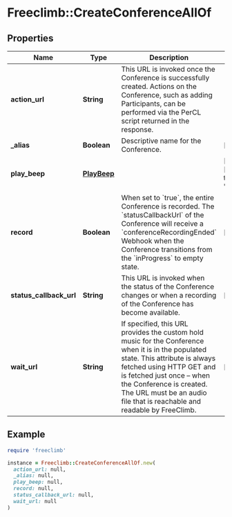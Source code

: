 # Freeclimb::CreateConferenceAllOf

## Properties

| Name | Type | Description | Notes |
| ---- | ---- | ----------- | ----- |
| **action_url** | **String** |  This URL is invoked once the Conference is successfully created. Actions on the Conference, such as adding Participants, can be performed via the PerCL script returned in the response.  |  |
| **_alias** | **Boolean** | Descriptive name for the Conference.  | [optional] |
| **play_beep** | [**PlayBeep**](PlayBeep.md) |  | [optional][default to &#39;always&#39;] |
| **record** | **Boolean** | When set to &#x60;true&#x60;, the entire Conference is recorded. The &#x60;statusCallbackUrl&#x60; of the Conference will receive a &#x60;conferenceRecordingEnded&#x60; Webhook when the Conference transitions from the &#x60;inProgress&#x60; to empty state. | [optional] |
| **status_callback_url** | **String** | This URL is invoked when the status of the Conference changes or when a recording of the Conference has become available. | [optional] |
| **wait_url** | **String** | If specified, this URL provides the custom hold music for the Conference when it is in the populated state. This attribute is always fetched using HTTP GET and is fetched just once – when the Conference is created. The URL must be an audio file that is reachable and readable by FreeClimb. | [optional] |

## Example

```ruby
require 'freeclimb'

instance = Freeclimb::CreateConferenceAllOf.new(
  action_url: null,
  _alias: null,
  play_beep: null,
  record: null,
  status_callback_url: null,
  wait_url: null
)
```

